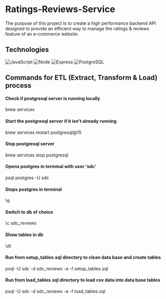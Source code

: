 # Ratings-Reviews-Service

The purpose of this project is to create a high performance backend API
designed to provide an efficient way to manage the ratings & reviews feature of an e-commerce website.

## Technologies
![JavaScript](https://img.shields.io/badge/JavaScript-F7DF1E?style=for-the-badge&logo=javascript&logoColor=black)
![Node](https://img.shields.io/badge/-Node-9ACD32?logo=node.js&logoColor=white&style=for-the-badge)
![Express](https://img.shields.io/badge/-Express-DCDCDC?logo=express&logoColor=black&style=for-the-badge)
![PostgreSQL](https://img.shields.io/badge/PostgreSQL-316192?style=for-the-badge&logo=postgresql&logoColor=white)

## Commands for ETL (Extract, Transform & Load) process
#### Check if postgresql server is running locally
brew services

#### Start the postgresql server if it isn't already running
brew services restart postgresql@15

#### Stop postgresql server
brew services stop postgresql

#### Opens postgres in terminal with user 'sdc'
psql postgres -U sdc

#### Stops postgres in terminal
\q

#### Switch to db of choice
\c sdc_reviews

#### Show tables in db
\dt

#### Run from setup_tables.sql directory to clean data base and create tables
psql -U sdc -d sdc_reviews -a -f setup_tables.sql

#### Run from load_tables.sql directory to load csv data into data base tables
psql -U sdc -d sdc_reviews -a -f load_tables.sql
